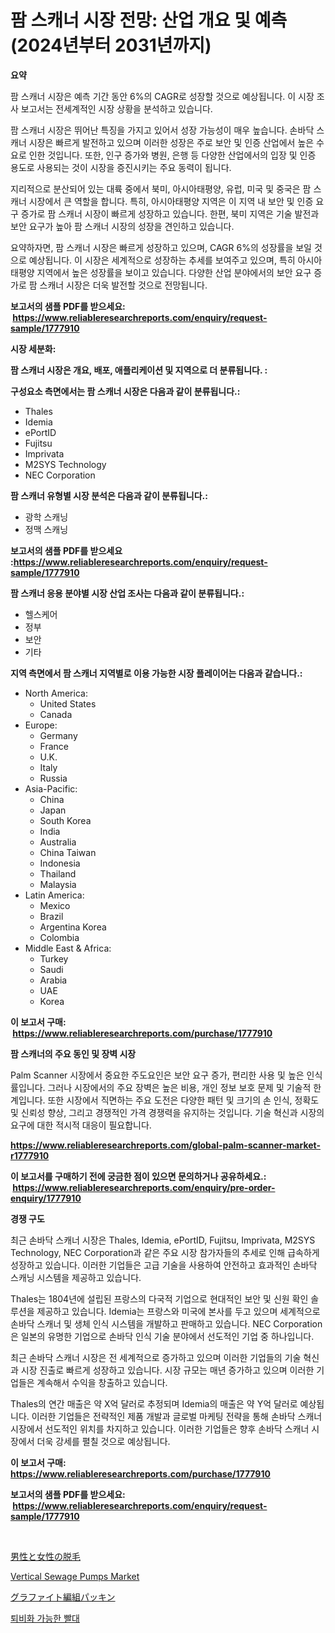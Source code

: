 <p><h1>팜 스캐너 시장 전망: 산업 개요 및 예측 (2024년부터 2031년까지)</h1></p><p><strong>요약</strong></p>
<p><p>팜 스캐너 시장은 예측 기간 동안 6%의 CAGR로 성장할 것으로 예상됩니다. 이 시장 조사 보고서는 전세계적인 시장 상황을 분석하고 있습니다.</p><p>팜 스캐너 시장은 뛰어난 특징을 가지고 있어서 성장 가능성이 매우 높습니다. 손바닥 스캐너 시장은 빠르게 발전하고 있으며 이러한 성장은 주로 보안 및 인증 산업에서 높은 수요로 인한 것입니다. 또한, 인구 증가와 병원, 은행 등 다양한 산업에서의 입장 및 인증 용도로 사용되는 것이 시장을 증진시키는 주요 동력이 됩니다.</p><p>지리적으로 분산되어 있는 대륙 중에서 북미, 아시아태평양, 유럽, 미국 및 중국은 팜 스캐너 시장에서 큰 역할을 합니다. 특히, 아시아태평양 지역은 이 지역 내 보안 및 인증 요구 증가로 팜 스캐너 시장이 빠르게 성장하고 있습니다. 한편, 북미 지역은 기술 발전과 보안 요구가 높아 팜 스캐너 시장의 성장을 견인하고 있습니다.</p><p>요약하자면, 팜 스캐너 시장은 빠르게 성장하고 있으며, CAGR 6%의 성장률을 보일 것으로 예상됩니다. 이 시장은 세계적으로 성장하는 추세를 보여주고 있으며, 특히 아시아태평양 지역에서 높은 성장률을 보이고 있습니다. 다양한 산업 분야에서의 보안 요구 증가로 팜 스캐너 시장은 더욱 발전할 것으로 전망됩니다.</p></p>
<p><strong>보고서의 샘플 PDF를 받으세요: &nbsp;<a href="https://www.reliableresearchreports.com/enquiry/request-sample/1777910">https://www.reliableresearchreports.com/enquiry/request-sample/1777910</a></strong></p>
<p><strong>시장 세분화:</strong></p>
<p><strong> 팜 스캐너 시장은 개요, 배포, 애플리케이션 및 지역으로 더 분류됩니다. :</strong></p>
<p><strong>구성요소 측면에서는 팜 스캐너 시장은 다음과 같이 분류됩니다.:</strong></p>
<p><ul><li>Thales</li><li>Idemia</li><li>ePortID</li><li>Fujitsu</li><li>Imprivata</li><li>M2SYS Technology</li><li>NEC Corporation</li></ul></p>
<p><strong> 팜 스캐너 유형별 시장 분석은 다음과 같이 분류됩니다.:</strong></p>
<p><ul><li>광학 스캐닝</li><li>정맥 스캐닝</li></ul></p>
<p><strong>보고서의 샘플 PDF를 받으세요 :<a href="https://www.reliableresearchreports.com/enquiry/request-sample/1777910">https://www.reliableresearchreports.com/enquiry/request-sample/1777910</a></strong></p>
<p><strong> 팜 스캐너 응용 분야별 시장 산업 조사는 다음과 같이 분류됩니다.:</strong></p>
<p><ul><li>헬스케어</li><li>정부</li><li>보안</li><li>기타</li></ul></p>
<p><strong>지역 측면에서 팜 스캐너 지역별로 이용 가능한 시장 플레이어는 다음과 같습니다.:</strong></p>
<p><ul>
    <li>
        North America:
        <ul>
            <li>United States</li>
            <li>Canada</li>
        </ul>
    </li>
    <li>
        Europe:
        <ul>
            <li>Germany</li>
            <li>France</li>
            <li>U.K.</li>
            <li>Italy</li>
            <li>Russia</li>
        </ul>
    </li>
    <li>
        Asia-Pacific:
        <ul>
            <li>China</li>
            <li>Japan</li>
            <li>South Korea</li>
            <li>India</li>
            <li>Australia</li>
            <li>China Taiwan</li>
            <li>Indonesia</li>
            <li>Thailand</li>
            <li>Malaysia</li>
        </ul>
    </li>
    <li>
        Latin America:
        <ul>
            <li>Mexico</li>
            <li>Brazil</li>
            <li>Argentina Korea</li>
            <li>Colombia</li>
        </ul>
    </li>
    <li>
        Middle East & Africa:
        <ul>
            <li>Turkey</li>
            <li>Saudi</li>
            <li>Arabia</li>
            <li>UAE</li>
            <li>Korea</li>
        </ul>
    </li>
    </ul></p>
<p><strong>이 보고서 구매: &nbsp;<a href="https://www.reliableresearchreports.com/purchase/1777910">https://www.reliableresearchreports.com/purchase/1777910</a></strong></p>
<p><strong>팜 스캐너의 주요 동인 및 장벽 시장</strong></p>
<p><p>Palm Scanner 시장에서 중요한 주도요인은 보안 요구 증가, 편리한 사용 및 높은 인식률입니다. 그러나 시장에서의 주요 장벽은 높은 비용, 개인 정보 보호 문제 및 기술적 한계입니다. 또한 시장에서 직면하는 주요 도전은 다양한 패턴 및 크기의 손 인식, 정확도 및 신뢰성 향상, 그리고 경쟁적인 가격 경쟁력을 유지하는 것입니다. 기술 혁신과 시장의 요구에 대한 적시적 대응이 필요합니다.</p></p>
<p><strong><a href="https://www.reliableresearchreports.com/global-palm-scanner-market-r1777910">https://www.reliableresearchreports.com/global-palm-scanner-market-r1777910</a></strong></p>
<p><strong>이 보고서를 구매하기 전에 궁금한 점이 있으면 문의하거나 공유하세요.: &nbsp;<a href="https://www.reliableresearchreports.com/enquiry/pre-order-enquiry/1777910">https://www.reliableresearchreports.com/enquiry/pre-order-enquiry/1777910</a></strong></p>
<p><strong>경쟁 구도</strong></p>
<p><p>최근 손바닥 스캐너 시장은 Thales, Idemia, ePortID, Fujitsu, Imprivata, M2SYS Technology, NEC Corporation과 같은 주요 시장 참가자들의 추세로 인해 급속하게 성장하고 있습니다. 이러한 기업들은 고급 기술을 사용하여 안전하고 효과적인 손바닥 스캐닝 시스템을 제공하고 있습니다.</p><p>Thales는 1804년에 설립된 프랑스의 다국적 기업으로 현대적인 보안 및 신원 확인 솔루션을 제공하고 있습니다. Idemia는 프랑스와 미국에 본사를 두고 있으며 세계적으로 손바닥 스캐너 및 생체 인식 시스템을 개발하고 판매하고 있습니다. NEC Corporation은 일본의 유명한 기업으로 손바닥 인식 기술 분야에서 선도적인 기업 중 하나입니다.</p><p>최근 손바닥 스캐너 시장은 전 세계적으로 증가하고 있으며 이러한 기업들의 기술 혁신과 시장 진출로 빠르게 성장하고 있습니다. 시장 규모는 매년 증가하고 있으며 이러한 기업들은 계속해서 수익을 창출하고 있습니다.</p><p>Thales의 연간 매출은 약 X억 달러로 추정되며 Idemia의 매출은 약 Y억 달러로 예상됩니다. 이러한 기업들은 전략적인 제품 개발과 글로벌 마케팅 전략을 통해 손바닥 스캐너 시장에서 선도적인 위치를 차지하고 있습니다. 이러한 기업들은 향후 손바닥 스캐너 시장에서 더욱 강세를 펼칠 것으로 예상됩니다.</p></p>
<p><strong>이 보고서 구매: &nbsp; <a href="https://www.reliableresearchreports.com/purchase/1777910">https://www.reliableresearchreports.com/purchase/1777910</a></strong></p>
<p><strong>보고서의 샘플 PDF를 받으세요: &nbsp;<a href="https://www.reliableresearchreports.com/enquiry/request-sample/1777910">https://www.reliableresearchreports.com/enquiry/request-sample/1777910</a></strong><strong></strong></p>
<p>&nbsp;</p>
<p><p><a href="https://medium.com/@austincooper525/%E7%94%B7%E6%80%A7%E3%81%A8%E5%A5%B3%E6%80%A7%E3%81%AE%E8%84%B1%E6%AF%9B%E5%B8%82%E5%A0%B4%E5%B1%95%E6%9C%9B-%E6%A5%AD%E7%95%8C%E6%A6%82%E8%A6%81%E3%81%A8%E4%BA%88%E6%B8%AC-2024%E5%B9%B4%E3%81%8B%E3%82%892031%E5%B9%B4-2e0a97a6209b">男性と女性の脱毛</a></p><p><a href="https://github.com/PeterParrish5/Market-Research-Report-List-4/blob/main/vertical-sewage-pumps-market.md">Vertical Sewage Pumps Market</a></p><p><a href="https://medium.com/@pollynsatcherayted345/%E3%82%B0%E3%83%A9%E3%83%95%E3%82%A1%E3%82%A4%E3%83%88%E7%B7%A8%E3%81%BF%E8%BE%BC%E3%81%BF%E3%83%91%E3%83%83%E3%82%AD%E3%83%B3%E3%82%B0%E5%B8%82%E5%A0%B4%E3%81%AF-%E5%B8%82%E5%A0%B4%E3%82%B7%E3%82%A7%E3%82%A2-%E5%B8%82%E5%A0%B4%E3%83%88%E3%83%AC%E3%83%B3%E3%83%89-%E5%B8%82%E5%A0%B4%E6%88%90%E9%95%B7%E3%81%AB%E9%96%A2%E3%81%99%E3%82%8B%E6%83%85%E5%A0%B1%E3%82%92%E6%8F%90%E4%BE%9B%E3%81%97%E3%81%A6%E3%81%84%E3%81%BE%E3%81%99-4cb38395e533">グラファイト編組パッキン</a></p><p><a href="https://medium.com/@chancelesch/%ED%87%B4%EB%B9%84-%EA%B0%80%EB%8A%A5%ED%95%9C-%EC%A2%85%EC%9D%B4-%EB%B9%A8%EB%8C%80-%EC%8B%9C%EC%9E%A5-2031%EB%85%84%EA%B9%8C%EC%A7%80%EC%9D%98-%EB%8F%99%ED%96%A5-%EC%98%88%EC%B8%A1-%EB%B0%8F-%EA%B2%BD%EC%9F%81-%EB%B6%84%EC%84%9D-23a909eb3d4e">퇴비화 가능한 빨대</a></p></p>